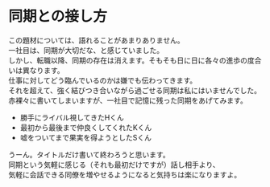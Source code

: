 # 同期との接し方
この題材については、語れることがあまりありません。  
一社目は、同期が大切だな、と感じていました。  
しかし、転職以降、同期の存在は消えます。そもそも日に日に各々の進歩の度合いは異なります。  
仕事に対してどう臨んでいるのかは嫌でも伝わってきます。  
それを超えて、強く結びつき合いながら過ごせる同期は私にはいませんでした。  
赤裸々に書いてしまいますが、一社目で記憶に残った同期をあげてみます。

* 勝手にライバル視してきたHくん
* 最初から最後まで仲良くしてくれたKくん
* 嘘をついてまで果実を得ようとしたSくん

うーん。タイトルだけ書いて終わろうと思います。  
同期という気軽に感じる（それも最初だけですが）話し相手より、  
気軽に会話できる同僚を増やせるようになると気持ちは楽になりますよ。
